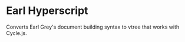# Earl Hyperscript

Converts Earl Grey's document building syntax to vtree that works with Cycle.js.
